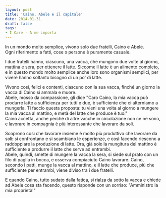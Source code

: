 ```yaml
---
layout: post
title: 'Caino, Abele e il capitale'
date: 2014-01-31
draft: false
tags: 
- I Care - A me importa
---
```


In un mondo molto semplice, vivono solo due fratelli, Caino e Abele.  
Ogni riferimento a fatti, cose o persone è puramente casuale.  
  
I due fratelli hanno, ciascuno, una vacca, che mungono due volte al giorno, mattina e sera, per ottenere il latte. Siccome il latte è un alimento completo, e in questo mondo molto semplice anche loro sono organismi semplici, per vivere hanno soltanto bisogno di un po' di latte.  
  
Vivono così, felici e contenti, ciascuno con la sua vacca, finché un giorno la vacca di Caino si ammala e muore.  
Abele, mosso da compassione, gli dice "Caro Caino, la mia vacca può produrre latte a sufficienza per tutti e due, è sufficiente che ci alterniamo a mungerla. Ti faccio questa proposta: tu vieni una volta al giorno a mungere la mia vacca al mattino, e metà del latte che produce è tuo."  
Caino accetta, anche perché di altre vacche in circolazione non ce ne sono, e lavorare in compagnia è più interessante che lavorare da soli.  
  
Scoprono così che lavorare insieme è molto più produttivo che lavorare da soli: si confrontano e si scambiano le esperienze, e così facendo riescono a raddoppiare la produzione di latte. Ora, già solo la mungitura del mattino è sufficiente a produrre il latte che serve ad entrambi.  
Abele, quindi, smette di mungere la vacca la sera, si siede sul prato con un filo di paglia in bocca, e osserva compiaciuto Caino lavorare. Caino, secondo i patti, munge la vacca al mattino, e il latte che produce, più che sufficiente per entrambi, viene diviso tra i due fratelli.  
  
E quando Caino, tutto sudato dalla fatica, si rialza da sotto la vacca e chiede ad Abele cosa sta facendo, questo risponde con un sorriso: "Amministro la mia proprietà!"